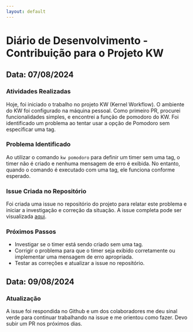 ```yaml
---
layout: default
---
```


# Diário de Desenvolvimento - Contribuição para o Projeto KW

## Data: 07/08/2024

### Atividades Realizadas

Hoje, foi iniciado o trabalho no projeto KW (Kernel Workflow).
O ambiente do KW foi configurado na máquina pessoal. 
Como primeiro PR, procurei funcionalidades simples, e encontrei a função de pomodoro do KW.
Foi identificado um problema ao tentar usar a opção de Pomodoro sem especificar uma tag.

### Problema Identificado

Ao utilizar o comando `kw pomodoro` para definir um timer sem uma tag, o timer não é criado e nenhuma mensagem de erro é exibida. No entanto, quando o comando é executado com uma tag, ele funciona conforme esperado.


### Issue Criada no Repositório

Foi criada uma issue no repositório do projeto para relatar este problema e iniciar a investigação e correção da situação. A issue completa pode ser visualizada [aqui](https://github.com/kworkflow/kworkflow/issues/1156).

### Próximos Passos

- Investigar se o timer está sendo criado sem uma tag.
- Corrigir o problema para que o timer seja exibido corretamente ou implementar uma mensagem de erro apropriada.
- Testar as correções e atualizar a issue no repositório.

## Data: 09/08/2024

### Atualização

A issue foi respondida no Github e um dos colaboradores me deu sinal verde para continuar trabalhando na issue e me orientou como fazer. Devo subir um PR nos próximos dias.